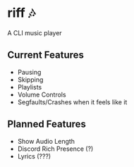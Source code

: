 # riff 🎶
A CLI music player

## Current Features
- Pausing
- Skipping
- Playlists
- Volume Controls
- Segfaults/Crashes when it feels like it

## Planned Features
- Show Audio Length
- Discord Rich Presence (?)
- Lyrics (???)

